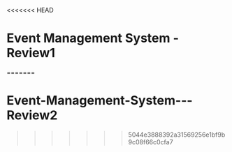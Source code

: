 <<<<<<< HEAD
# Event Management System - Review1
=======
# Event-Management-System---Review2
>>>>>>> 5044e3888392a31569256e1bf9b9c08f66c0cfa7
